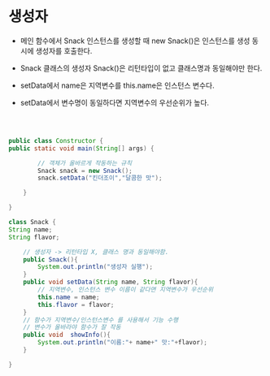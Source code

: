 # 생성자

- 메인 함수에서 Snack 인스턴스를 생성할 때 new Snack()은 인스턴스를 생성 동시에 생성자를 호출한다.

- Snack 클래스의 생성자 Snack()은 리턴타입이 없고 클래스명과 동일해야만 한다.

- setData에서 name은 지역변수를 this.name은 인스턴스 변수다.

- setData에서 변수명이 동일하다면 지역변수의 우선순위가 높다.

<br>

```java

public class Constructor {
public static void main(String[] args) {

        // 객체가 올바르게 작동하는 규칙
        Snack snack = new Snack();
        snack.setData("킨더조이","달콤한 맛");

    }

}

class Snack {
String name;
String flavor;

    // 생성자 -> 리턴타입 X, 클래스 명과 동일해야함.
    public Snack(){
        System.out.println("생성자 실행");
    }
    public void setData(String name, String flavor){
        // 지역변수, 인스턴스 변수 이름이 같다면 지역변수가 우선순위
        this.name = name;
        this.flavor = flavor;
    }
    // 함수가 지역변수/인스턴스변수 를 사용해서 기능 수행
    // 변수가 올바라야 함수가 잘 작동
    public void  showInfo(){
        System.out.println("이름:"+ name+" 맛:"+flavor);
    }

}

```
